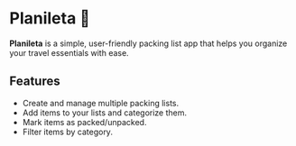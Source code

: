 # Planileta 🚀

**Planileta** is a simple, user-friendly packing list app that helps you organize your travel essentials with ease.

## Features
- Create and manage multiple packing lists.
- Add items to your lists and categorize them.
- Mark items as packed/unpacked.
- Filter items by category.